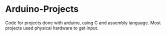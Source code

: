 # Arduino-Projects

Code for projects done with arduino, using C and assembly language. Most projects used physical hardware to get input.
